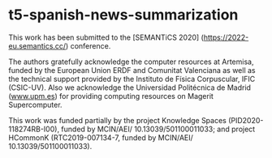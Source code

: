 # t5-spanish-news-summarization

This work has been submitted to the [SEMANTiCS 2020] (https://2022-eu.semantics.cc/) conference.

The authors gratefully acknowledge the computer resources at Artemisa, funded by the European Union ERDF and Comunitat Valenciana as well as the technical support provided by the Instituto de Física Corpuscular, IFIC (CSIC-UV).
Also we acknowledge the Universidad Politécnica de Madrid (www.upm.es) for providing computing resources on Magerit Supercomputer.

This work was funded partially by the project Knowledge Spaces (PID2020-118274RB-I00), funded by MCIN/AEI/ 10.13039/501100011033; and project HCommonK (RTC2019-007134-7, funded by MCIN/AEI/ 10.13039/501100011033).
